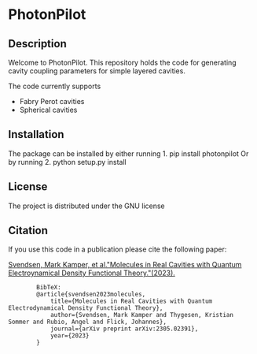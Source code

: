 # PhotonPilot

## Description

Welcome to PhotonPilot. This repository holds the code for generating cavity coupling parameters for simple layered cavities. 

The code currently supports
* Fabry Perot cavities
* Spherical cavities

## Installation
The package can be installed by either running
    1. pip install photonpilot
Or by running 
    2. python setup.py install 

## License
The project is distributed under the GNU license

## Citation 
If you use this code in a publication please cite the following paper:

[Svendsen, Mark Kamper, et al."Molecules in Real Cavities with Quantum Electroynamical Density Functional Theory."(2023).](https://arxiv.org/abs/2305.02391) 

            BibTeX:
            @article{svendsen2023molecules,
                title={Molecules in Real Cavities with Quantum Electrodynamical Density Functional Theory},
                author={Svendsen, Mark Kamper and Thygesen, Kristian Sommer and Rubio, Angel and Flick, Johannes},
                journal={arXiv preprint arXiv:2305.02391},
                year={2023}
            }


